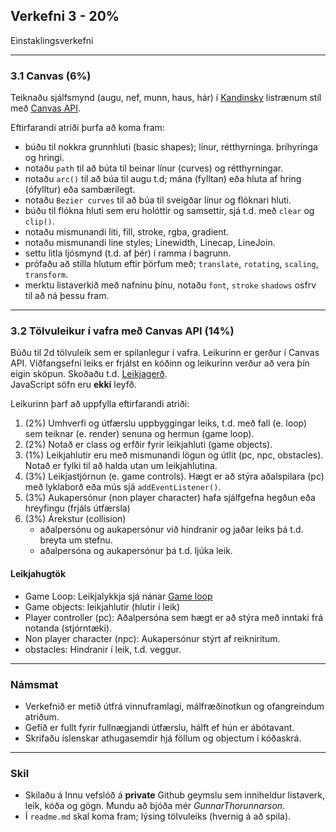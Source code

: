 ## Verkefni 3 - 20%
Einstaklingsverkefni <br>

---
### 3.1 Canvas (6%)
Teiknaðu sjálfsmynd (augu, nef, munn, haus, hár) í [Kandinsky](https://www.wassilykandinsky.net/work-234.php) listrænum stíl með [Canvas API](https://github.com/GunnarThorunnarson/FORR3JS05DU/wiki/Canvas).

Eftirfarandi atriði þurfa að koma fram:
- búðu til nokkra grunnhluti (basic shapes); línur, rétthyrninga. þríhyringa og hringi.
- notaðu `path` til að búta til beinar línur (curves) og rétthyrningar.
- notaðu `arc()` til að búa til augu t.d; mána (fylltan) eða hluta af hring (ófylltur) eða sambærilegt. 
- notaðu `Bezier curves` til að búa til sveigðar línur og flóknari hluti.
- búðu til flókna hluti sem eru holóttir og samsettir, sjá t.d. með `clear` og `clip()`.  
- notaðu mismunandi liti, fill, stroke, rgba, gradient.
- notaðu mismunandi line styles; Linewidth, Linecap, LineJoin. 
- settu litla ljósmynd (t.d. af þér) í ramma í bagrunn. 
- prófaðu að stilla hlutum eftir þörfum með; `translate`, `rotating`, `scaling`, `transform`.
- merktu listaverkið með nafninu þínu, notaðu `font`, `stroke` `shadows` osfrv til að ná þessu fram.

---

### 3.2 Tölvuleikur í vafra með Canvas API (14%)
Búðu til 2d tölvuleik sem er spilanlegur í vafra. Leikurinn er gerður í Canvas API.
Viðfangsefni leiks er frjálst en kóðinn og leikurinn verður að vera þín eigin sköpun.
Skoðaðu t.d. [Leikjagerð](https://github.com/GunnarThorunnarson/FORR3JS05DU/wiki/Leikjager%C3%B0). <br> 
JavaScript söfn eru **ekki** leyfð.

Leikurinn þarf að uppfylla eftirfarandi atriði:

1. (2%) Umhverfi og útfærslu uppbyggingar leiks, t.d. með fall (e. loop) sem teiknar (e. render) senuna og hermun (game loop).
1. (2%) Notað er class og erfðir fyrir leikjahluti (game objects).
1. (1%) Leikjahlutir eru með mismunandi lögun og útlit (pc, npc, obstacles). Notað er fylki til að halda utan um leikjahlutina.
1. (3%) Leikjastjórnun (e. game controls). Hægt er að stýra aðalspilara (pc) með lyklaborð eða mús sjá `addEventListener()`.
1. (3%) Aukapersónur (non player character) hafa sjálfgefna hegðun eða hreyfingu (frjáls útfærsla)
1. (3%) Árekstur (collision)
   - aðalpersónu og aukapersónur við hindranir og jaðar leiks þá t.d. breyta um stefnu.
   - aðalpersóna og aukapersónur þá t.d. ljúka leik.

#### Leikjahugtök
- Game Loop: Leikjalykkja sjá nánar [Game loop](http://gameprogrammingpatterns.com/game-loop.html)
- Game objects: leikjahlutir (hlutir í leik)
- Player controller (pc): Aðalpersóna sem hægt er að stýra með inntaki frá notanda (stjórntæki).
- Non player character (npc): Aukapersónur stýrt af reikniritum.
- obstacles: Hindranir í leik, t.d. veggur.

---

### Námsmat 
* Verkefnið er metið útfrá vinnuframlagi, málfræðinotkun og ofangreindum atriðum. 
* Gefið er fullt fyrir fullnægjandi útfærslu, hálft ef hún er ábótavant.
* Skrifaðu íslenskar athugasemdir hjá föllum og objectum í kóðaskrá.

---

### Skil
* Skilaðu á Innu vefslóð á **private** Github geymslu sem inniheldur listaverk, leik, kóða og gögn. Mundu að bjóða mér _GunnarThorunnarson_. 
* Í `readme.md` skal koma fram; lýsing tölvuleiks (hvernig á að spila).

<!--
* Notaðu Github Pages til að hýsa leikinn (´docs´ mappa í rót).
-->




